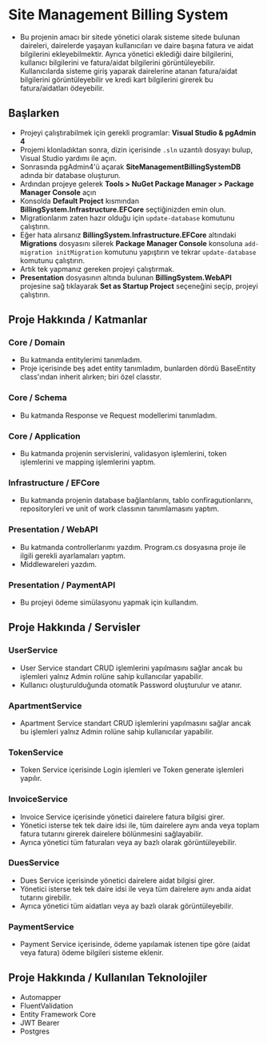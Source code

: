 # Site Management Billing System
- Bu projenin amacı bir sitede yönetici olarak sisteme sitede bulunan daireleri, dairelerde yaşayan kullanıcıları ve daire başına fatura ve aidat bilgilerini ekleyebilmektir. Ayrıca yönetici eklediği daire bilgilerini, kullanıcı bilgilerini ve fatura/aidat bilgilerini görüntüleyebilir. Kullanıcılarda sisteme giriş yaparak dairelerine atanan fatura/aidat bilgilerini görüntüleyebilir ve kredi kart bilgilerini girerek bu fatura/aidatları ödeyebilir.

## Başlarken
- Projeyi çalıştırabilmek için gerekli programlar: **Visual Studio & pgAdmin 4**
- Projemi klonladıktan sonra, dizin içerisinde `.sln` uzantılı dosyayı bulup, Visual Studio yardımı ile açın.
- Sonrasında pgAdmin4'ü açarak **SiteManagementBillingSystemDB** adında bir database oluşturun.
- Ardından projeye gelerek **Tools > NuGet Package Manager > Package Manager Console** açın
- Konsolda **Default Project** kısmından **BillingSystem.Infrastructure.EFCore** seçtiğinizden emin olun.
- Migrationlarım zaten hazır olduğu için `update-database` komutunu çalıştırın.
- Eğer hata alırsanız **BillingSystem.Infrastructure.EFCore** altındaki **Migrations** dosyasını silerek **Package Manager Console** konsoluna `add-migration initMigration` komutunu yapıştırın ve tekrar `update-database` komutunu çalıştırın.
- Artık tek yapmanız gereken projeyi çalıştırmak.
- **Presentation** dosyasının altında bulunan **BillingSystem.WebAPI** projesine sağ tıklayarak **Set as Startup Project** seçeneğini seçip, projeyi çalıştırın.

## Proje Hakkında / Katmanlar
### Core / Domain
- Bu katmanda entitylerimi tanımladım.
- Proje içerisinde beş adet entity tanımladım, bunlarden dördü BaseEntity class'ından inherit alırken; biri özel classtır.

### Core / Schema
- Bu katmanda Response ve Request modellerimi tanımladım.

### Core / Application
- Bu katmanda projenin servislerini, validasyon işlemlerini, token işlemlerini ve mapping işlemlerini yaptım.

### Infrastructure / EFCore
- Bu katmanda projenin database bağlantılarını, tablo confiragutionlarını, repositoryleri ve unit of work classının tanımlamasını yaptım.

### Presentation / WebAPI
- Bu katmanda controllerlarımı yazdım. Program.cs dosyasına proje ile ilgili gerekli ayarlamaları yaptım.
- Middlewareleri yazdım.

### Presentation / PaymentAPI
- Bu projeyi ödeme simülasyonu yapmak için kullandım.

## Proje Hakkında / Servisler
### UserService
- User Service standart CRUD işlemlerini yapılmasını sağlar ancak bu işlemleri yalnız Admin rolüne sahip kullanıcılar yapabilir.
- Kullanıcı oluşturulduğunda otomatik Password oluşturulur ve atanır.

### ApartmentService
- Apartment Service standart CRUD işlemlerini yapılmasını sağlar ancak bu işlemleri yalnız Admin rolüne sahip kullanıcılar yapabilir.

### TokenService
- Token Service içerisinde Login işlemleri ve Token generate işlemleri yapılır.

### InvoiceService
- Invoice Service içerisinde yönetici dairelere fatura bilgisi girer.
- Yönetici isterse tek tek daire idsi ile, tüm dairelere aynı anda veya toplam fatura tutarını girerek dairelere bölünmesini sağlayabilir.
- Ayrıca yönetici tüm faturaları veya ay bazlı olarak görüntüleyebilir.

### DuesService
- Dues Service içerisinde yönetici dairelere aidat bilgisi girer.
- Yönetici isterse tek tek daire idsi ile veya tüm dairelere aynı anda aidat tutarını girebilir.
- Ayrıca yönetici tüm aidatları veya ay bazlı olarak görüntüleyebilir.

### PaymentService
- Payment Service içerisinde, ödeme yapılamak istenen tipe göre (aidat veya fatura) ödeme bilgileri sisteme eklenir.

## Proje Hakkında / Kullanılan Teknolojiler
- Automapper
- FluentValidation
- Entity Framework Core
- JWT Bearer
- Postgres
